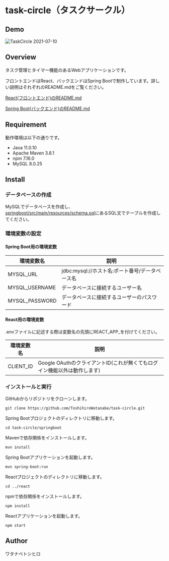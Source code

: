# task-circle（タスクサークル）

## Demo

![TaskCircle 2021-07-10](https://user-images.githubusercontent.com/79039863/125162472-fbd6de80-e1c2-11eb-9cbc-1dcdb4a47de8.gif)

## Overview

タスク管理とタイマー機能のあるWebアプリケーションです。

フロントエンドはReact、バックエンドはSpring Bootで制作しています。詳しい説明はそれぞれのREADME.mdをご覧ください。

[React(フロントエンド)のREADME.md](/react/README.md)

[Spring Boot(バックエンド)のREADME.md](/springboot/README.md)

## Requirement

動作環境は以下の通りです。

- Java 11.0.10
- Apache Maven 3.8.1
- npm 7.16.0
- MySQL 8.0.25

## Install

### データベースの作成

MySQLでデータベースを作成し、
[springboot/src/main/resources/schema.sql](/springboot/src/main/resources/schema.sql)にあるSQL文でテーブルを作成してください。

### 環境変数の設定

#### Spring Boot用の環境変数

環境変数名|説明
---|---
MYSQL_URL|jdbc:mysql://ホスト名:ポート番号/データベース名
MYSQL_USERNAME|データベースに接続するユーザー名
MYSQL_PASSWORD|データベースに接続するユーザーのパスワード

#### React用の環境変数

.envファイルに記述する際は変数名の先頭にREACT_APP_を付けてください。

環境変数名|説明
---|---
CLIENT_ID|Google OAuthのクライアントID(これが無くてもログイン機能以外は動作します)

### インストールと実行

GitHubからリポジトリをクローンします。

`git clone https://github.com/ToshihiroWatanabe/task-circle.git`

Spring Bootプロジェクトのディレクトリに移動します。

`cd task-circle/springboot`

Mavenで依存関係をインストールします。

`mvn install`

Spring Bootアプリケーションを起動します。

`mvn spring-boot:run`

Reactプロジェクトのディレクトリに移動します。

`cd ../react`

npmで依存関係をインストールします。

`npm install`

Reactアプリケーションを起動します。

`npm start`

## Author

ワタナベトシヒロ


